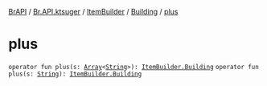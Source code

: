 [BrAPI](../../../index.md) / [Br.API.ktsuger](../../index.md) / [ItemBuilder](../index.md) / [Building](index.md) / [plus](./plus.md)

# plus

`operator fun plus(s: `[`Array`](https://kotlinlang.org/api/latest/jvm/stdlib/kotlin/-array/index.html)`<`[`String`](https://kotlinlang.org/api/latest/jvm/stdlib/kotlin/-string/index.html)`>): `[`ItemBuilder.Building`](index.md)
`operator fun plus(s: `[`String`](https://kotlinlang.org/api/latest/jvm/stdlib/kotlin/-string/index.html)`): `[`ItemBuilder.Building`](index.md)